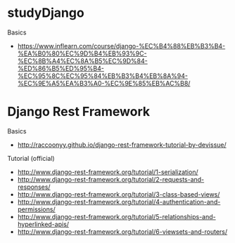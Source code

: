 # studyDjango

Basics
* https://www.inflearn.com/course/django-%EC%B4%88%EB%B3%B4-%EA%B0%80%EC%9D%B4%EB%93%9C-%EC%8B%A4%EC%8A%B5%EC%9D%84-%ED%86%B5%ED%95%B4-%EC%95%8C%EC%95%84%EB%B3%B4%EB%8A%94-%EC%9E%A5%EA%B3%A0-%EC%9E%85%EB%AC%B8/

# Django Rest Framework

Basics
* http://raccoonyy.github.io/django-rest-framework-tutorial-by-devissue/

Tutorial (official)
* http://www.django-rest-framework.org/tutorial/1-serialization/
* http://www.django-rest-framework.org/tutorial/2-requests-and-responses/
* http://www.django-rest-framework.org/tutorial/3-class-based-views/
* http://www.django-rest-framework.org/tutorial/4-authentication-and-permissions/
* http://www.django-rest-framework.org/tutorial/5-relationships-and-hyperlinked-apis/
* http://www.django-rest-framework.org/tutorial/6-viewsets-and-routers/
